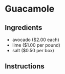 # Guacamole
## Ingredients
* avocado ($2.00 each)
* lime ($1.00 per pound)
* salt ($0.50 per box)
## Instructions
